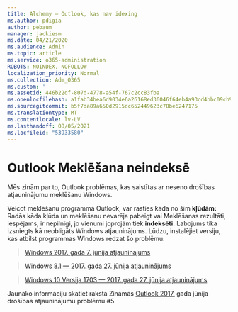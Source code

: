 ```yaml
---
title: Alchemy — Outlook, kas nav idexing
ms.author: pdigia
author: pebaum
manager: jackiesm
ms.date: 04/21/2020
ms.audience: Admin
ms.topic: article
ms.service: o365-administration
ROBOTS: NOINDEX, NOFOLLOW
localization_priority: Normal
ms.collection: Adm_O365
ms.custom: ''
ms.assetid: 446b22df-807d-4778-a54f-767c2cc83fba
ms.openlocfilehash: a1fab34bea6d9034e6a26168ed36046f64eb4a93cd4bbc09cb94a60c85f5585d
ms.sourcegitcommit: b5f7da89a650d2915dc652449623c78be6247175
ms.translationtype: MT
ms.contentlocale: lv-LV
ms.lasthandoff: 08/05/2021
ms.locfileid: "53933580"
---
```

# <a name="outlook-search-not-indexing"></a>Outlook Meklēšana neindeksē

Mēs zinām par to, Outlook problēmas, kas saistītas ar neseno drošības atjauninājumu meklēšanu Windows.
  
Veicot meklēšanu programmā Outlook, var rasties kāda no šīm **kļūdām:** Radās kāda kļūda un meklēšanu nevarēja pabeigt vai Meklēšanas rezultāti, iespējams, ir nepilnīgi, jo vienumi joprojām tiek **indeksēti.** Labojums tika izsniegts kā neobligāts Windows atjauninājums. Lūdzu, instalējiet versiju, kas atbilst programmas Windows redzat šo problēmu: 
  
> [Windows 2017. gada 7. jūnija atjauninājums](https://support.microsoft.com/topic/june-27-2017-kb4022168-preview-of-monthly-rollup-b8e847d5-3b84-367e-4dcb-cc7a25f06d40)
    
> [Windows 8.1 — 2017. gada 27. jūnija atjauninājums](https://support.microsoft.com/topic/june-27-2017-kb4022720-preview-of-monthly-rollup-b98970bb-6f11-46c3-8681-a6b85d5d8eb4)
    
> [Windows 10 Versija 1703 — 2017. gada 27. jūnija atjauninājums](https://support.microsoft.com/topic/compatibility-update-for-upgrading-to-windows-10-version-1703-june-27-2017-32a45f84-19d8-2535-029c-d083b5f6765e)
    
Jaunāko informāciju skatiet rakstā Zināmās [Outlook 2017.](https://support.office.com/article/Outlook-known-issues-in-the-June-2017-security-updates-3F6DBFFD-8505-492D-B19F-B3B89369ED9B.aspx) gada jūnija drošības atjauninājumu problēmu #5. 
  


